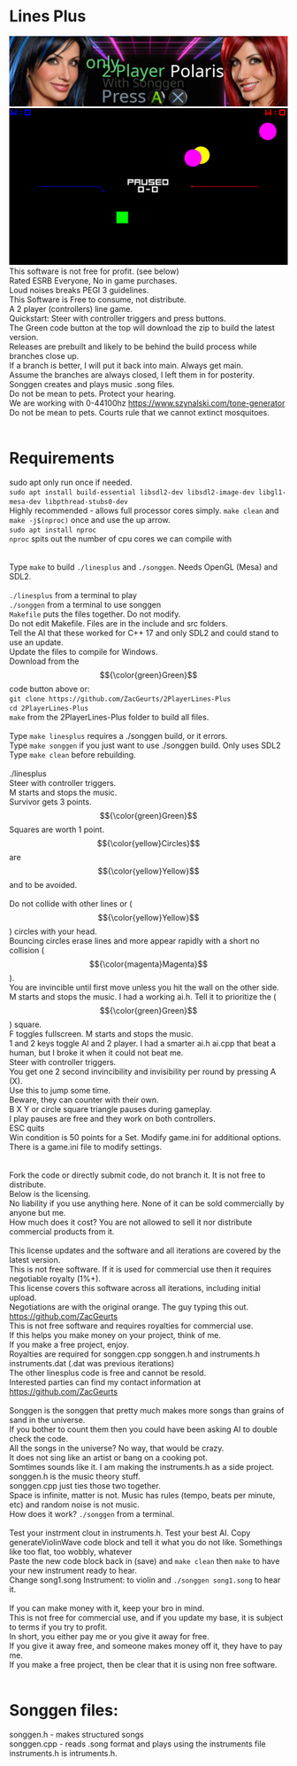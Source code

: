 <!--- This files is to be viewed at https://github.com/ZacGeurts/2PlayerLines-Plus --->
# Lines Plus
![Banner](images/banner.png)<BR />
![Screenshot](images/linesplus.png)<BR />
This software is not free for profit. (see below)<BR />
Rated ESRB Everyone, No in game purchases.<BR />
Loud noises breaks PEGI 3 guidelines.<BR />
This Software is Free to consume, not distribute.<BR />
A 2 player (controllers) line game.<BR />
Quickstart: Steer with controller triggers and press buttons.<BR />
The Green code button at the top will download the zip to build the latest version.<BR />
Releases are prebuilt and likely to be behind the build process while branches close up.<BR />
If a branch is better, I will put it back into main. Always get main.<BR />
Assume the branches are always closed, I left them in for posterity.<BR />
Songgen creates and plays music .song files.<BR />
Do not be mean to pets. Protect your hearing.<BR />
We are working with 0-44100hz https://www.szynalski.com/tone-generator<BR />
Do not be mean to pets. Courts rule that we cannot extinct mosquitoes.<BR />
<BR />
# Requirements
sudo apt only run once if needed.<BR />
`sudo apt install build-essential libsdl2-dev libsdl2-image-dev libgl1-mesa-dev libpthread-stubs0-dev`<BR />
Highly recommended - allows full processor cores simply. `make clean` and `make -j$(nproc)` once and use the up arrow.<BR />
`sudo apt install nproc`<BR />
`nproc` spits out the number of cpu cores we can compile with<BR />
<BR />
<BR />
Type `make` to build `./linesplus` and `./songgen`. Needs OpenGL (Mesa) and SDL2.<BR />
<BR />
`./linesplus` from a terminal to play<BR />
`./songgen` from a terminal to use songgen<BR />
`Makefile` puts the files together. Do not modify.<BR />
Do not edit Makefile. Files are in the include and src folders.<BR />
Tell the AI that these worked for C++ 17 and only SDL2 and could stand to use an update.<BR />
Update the files to compile for Windows.<BR />
Download from the $${\color{green}Green}$$ code button above or:<BR />
`git clone https://github.com/ZacGeurts/2PlayerLines-Plus`<BR />
`cd 2PlayerLines-Plus`
<BR />
`make` from the 2PlayerLines-Plus folder to build all files.<BR />
<BR />
Type `make linesplus` requires a ./songgen build, or it errors.<BR />
Type `make songgen` if you just want to use ./songgen build. Only uses SDL2<BR />
Type `make clean` before rebuilding.<BR />
<BR />
./linesplus<BR />
Steer with controller triggers.<BR />
M starts and stops the music. <BR />
Survivor gets 3 points.<BR />
$${\color{green}Green}$$ Squares are worth 1 point.<BR />
$${\color{yellow}Circles}$$ are $${\color{yellow}Yellow}$$ and to be avoided.<BR />
<BR />
Do not collide with other lines or ($${\color{yellow}Yellow}$$) circles with your head.<BR />
Bouncing circles erase lines and more appear rapidly with a short no collision ($${\color{magenta}Magenta}$$).<BR />
You are invincible until first move unless you hit the wall on the other side.<BR />
M starts and stops the music. I had a working ai.h. Tell it to prioritize the ($${\color{green}Green}$$) square.<BR />
F toggles fullscreen. M starts and stops the music.<BR />
1 and 2 keys toggle AI and 2 player. I had a smarter ai.h ai.cpp that beat a human, but I broke it when it could not beat me.<BR />
Steer with controller triggers.<BR />
You get one 2 second invincibility and invisibility per round by pressing A (X).<BR />
Use this to jump some time.<BR />
Beware, they can counter with their own.<BR />
B X Y or circle square triangle pauses during gameplay.<BR />
I play pauses are free and they work on both controllers.<BR />
ESC quits<BR />
Win condition is 50 points for a Set. Modify game.ini for additional options.<BR />
There is a game.ini file to modify settings.<BR />
<BR />
<BR />
Fork the code or directly submit code, do not branch it. It is not free to distribute.<BR />
Below is the licensing.<BR />
No liability if you use anything here. None of it can be sold commercially by anyone but me.<BR />
How much does it cost? You are not allowed to sell it nor distribute commercial products from it.<BR />
<BR />
This license updates and the software and all iterations are covered by the latest version.<BR />
This is not free software. If it is used for commercial use then it requires negotiable royalty (1%+).<BR />
This license covers this software across all iterations, including initial upload.<BR />
Negotiations are with the original orange. The guy typing this out. https://github.com/ZacGeurts<BR />
This is not free software and requires royalties for commercial use.<BR />
If this helps you make money on your project, think of me.<BR />
If you make a free project, enjoy.<BR />
Royalties are required for songgen.cpp songgen.h and instruments.h instruments.dat (.dat was previous iterations)<BR />
The other linesplus code is free and cannot be resold.<BR />
Interested parties can find my contact information at https://github.com/ZacGeurts<BR />
<BR />
Songgen is the songgen that pretty much makes more songs than grains of sand in the universe.<BR />
If you bother to count them then you could have been asking AI to double check the code.<BR />
All the songs in the universe? No way, that would be crazy.<BR />
It does not sing like an artist or bang on a cooking pot.<BR />
Somtimes sounds like it. I am making the instruments.h as a side project.<BR />
songgen.h is the music theory stuff.<BR />
songgen.cpp just ties those two together.<BR />
Space is infinite, matter is not. Music has rules (tempo, beats per minute, etc) and random noise is not music.<BR />
How does it work? `./songgen` from a terminal.<BR />
<BR />
Test your instrment clout in instruments.h. Test your best AI. Copy generateViolinWave code block and tell it what you do not like. Somethings like too flat, too wobbly, whatever<BR />
Paste the new code block back in (save) and `make clean` then `make` to have your new instrument ready to hear.<BR />
Change song1.song Instrument: to violin and `./songgen song1.song` to hear it.<BR />
<BR />
If you can make money with it, keep your bro in mind.<BR />
This is not free for commercial use, and if you update my base, it is subject to terms if you try to profit.<BR />
In short, you either pay me or you give it away for free.<BR />
If you give it away free, and someone makes money off it, they have to pay me.<BR />
If you make a free project, then be clear that it is using non free software.<BR />
<BR />
# Songgen files:
songgen.h - makes structured songs<BR />
songgen.cpp - reads .song format and plays using the instruments file<BR />
instruments.h is intruments.h.<BR />
